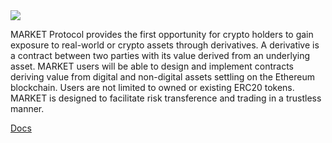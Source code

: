 <img src="https://image.ibb.co/mzSFa7/MARKET_logo_URL.png" align="middle">


MARKET Protocol provides the first opportunity for crypto holders to gain exposure to real-world or crypto assets through derivatives. A derivative is a contract between two parties with its value derived from an underlying asset. MARKET users will be able to design and implement contracts deriving value from digital and non-digital assets settling on the Ethereum blockchain. Users are not limited to owned or existing ERC20 tokens. MARKET is designed to facilitate risk transference and trading in a trustless manner.  

[Docs](http://docs.marketprotocol.io/) 
